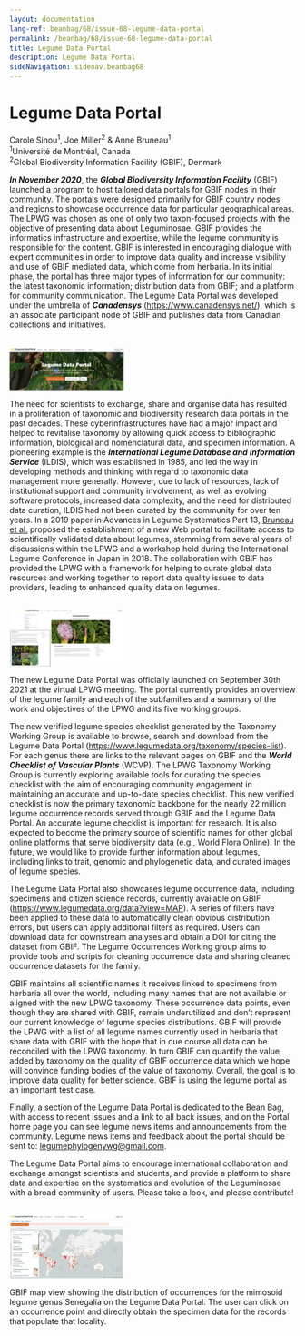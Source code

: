 ```yaml
---
layout: documentation
lang-ref: beanbag/68/issue-68-legume-data-portal
permalink: /beanbag/68/issue-68-legume-data-portal
title: Legume Data Portal
description: Legume Data Portal
sideNavigation: sidenav.beanbag68
---
```


# Legume Data Portal 

Carole Sinou<sup>1</sup>, Joe Miller<sup>2</sup> & Anne Bruneau<sup>1</sup>  
<sup>1</sup>Université de Montréal, Canada  
<sup>2</sup>Global Biodiversity Information Facility (GBIF), Denmark  

***In November 2020***, the ***Global Biodiversity Information Facility*** (GBIF) launched a program to host tailored data portals for GBIF nodes in their community. The portals were designed primarily for GBIF country nodes and regions to showcase occurrence data for particular geographical areas. The LPWG was chosen as one of only two taxon-focused projects with the objective of presenting data about Leguminosae. GBIF provides the informatics infrastructure and expertise, while the legume community is responsible for the content. GBIF is interested in encouraging dialogue with expert communities in order to improve data quality and increase visibility and use of GBIF mediated data, which come from herbaria. In its initial phase, the portal has three major types of information for our community: the latest taxonomic information; distribution data from GBIF; and a platform for community communication. The Legume Data Portal was developed under the umbrella of ***Canadensys*** (<https://www.canadensys.net/>), which is an associate participant node of GBIF and publishes data from Canadian collections and initiatives.  

<br />
	<img src="/assets/images/68/LDP-1.png" alt="Legume Data Portal 1" width="40%" align="center">
<br />


The need for scientists to exchange, share and organise data has resulted in a proliferation of taxonomic and biodiversity research data portals in the past decades. These cyberinfrastructures have had a major impact and helped to revitalise taxonomy by allowing quick access to bibliographic information, biological and nomenclatural data, and specimen information. A pioneering example is the ***International Legume Database and Information Service*** (ILDIS), which was established in 1985, and led the way in developing methods and thinking with regard to taxonomic data management more generally. However, due to lack of resources, lack of institutional support and community involvement, as well as evolving software protocols, increased data complexity, and the need for distributed data curation, ILDIS had not been curated by the community for over ten years. In a 2019 paper in Advances in Legume Systematics Part 13, [Bruneau et al.](https://www.publish.csiro.au/sb/sb19025) proposed the establishment of a new Web portal to facilitate access to scientifically validated data about legumes, stemming from several years of discussions within the LPWG and a workshop held during the International Legume Conference in Japan in 2018. The collaboration with GBIF has provided the LPWG with a framework for helping to curate global data resources and working together to report data quality issues to data providers, leading to enhanced quality data on legumes.  

<br />
	<img src="/assets/images/68/LDP-2.png" alt="Legume Data Portal 2" width="40%" align="center">
<br />


The new Legume Data Portal was officially launched on September 30th 2021 at the virtual LPWG meeting. The portal currently provides an overview of the legume family and each of the subfamilies and a summary of the work and objectives of the LPWG and its five working groups.  

The new verified legume species checklist generated by the Taxonomy Working Group is available to browse, search and download from the Legume Data Portal (<https://www.legumedata.org/taxonomy/species-list>). For each genus there are links to the relevant pages on GBIF and the ***World Checklist of Vascular Plants*** (WCVP). The LPWG Taxonomy Working Group is currently exploring available tools for curating the species checklist with the aim of encouraging community engagement in maintaining an accurate and up-to-date species checklist. This new verified checklist is now the primary taxonomic backbone for the nearly 22 million legume occurrence records served through GBIF and the Legume Data Portal. An accurate legume checklist is important for research. It is also expected to become the primary source of scientific names for other global online platforms that serve biodiversity data (e.g., World Flora Online). In the future, we would like to provide further information about legumes, including links to trait, genomic and phylogenetic data, and curated images of legume species.  

The Legume Data Portal also showcases legume occurrence data, including specimens and citizen science records, currently available on GBIF (<https://www.legumedata.org/data?view=MAP>). A series of filters have been applied to these data to automatically clean obvious distribution errors, but users can apply additional filters as required. Users can download data for downstream analyses and obtain a DOI for citing the dataset from GBIF. The Legume Occurrences Working group aims to provide tools and scripts for cleaning occurrence data and sharing cleaned occurrence datasets for the family.  

GBIF maintains all scientific names it receives linked to specimens from herbaria all over the world, including many names that are not available or aligned with the new LPWG taxonomy. These occurrence data points, even though they are shared with GBIF, remain underutilized and don’t represent our current knowledge of legume species distributions. GBIF will provide the LPWG with a list of all legume names currently used in herbaria that share data with GBIF with the hope that in due course all data can be reconciled with the LPWG taxonomy. In turn GBIF can quantify the value added by taxonomy on the quality of GBIF occurrence data which we hope will convince funding bodies of the value of taxonomy. Overall, the goal is to improve data quality for better science. GBIF is using the legume portal as an important test case.  

Finally, a section of the Legume Data Portal is dedicated to the Bean Bag, with access to recent issues and a link to all back issues, and on the Portal home page you can see legume news items and announcements from the community. Legume news items and feedback about the portal should be sent to: <legumephylogenywg@gmail.com>.  

The Legume Data Portal aims to encourage international collaboration and exchange amongst scientists and students, and provide a platform to share data and expertise on the systematics and evolution of the Leguminosae with a broad community of users. Please take a look, and please contribute!  

<br />
	<img src="/assets/images/68/LDP-3.png" alt="Legume Data Portal" width="40%" align="center">
<br />

GBIF map view showing the distribution of occurrences for the mimosoid legume genus Senegalia on the Legume Data Portal. The user can click on an occurrence point and directly obtain the specimen data for the records that populate that locality. 
